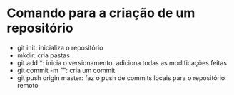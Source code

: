 # Comando para a criação de um repositório

* git init: inicializa o repositório
* mkdir: cria pastas
* git add *: inicia o versionamento. adiciona todas as modificações feitas
* git commit -m "": cria um commit
* git push origin master: faz o push de commits locais para o repositório remoto



